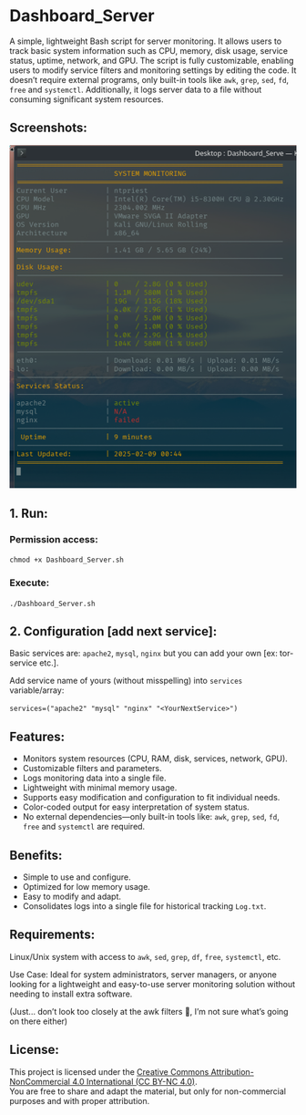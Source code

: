 # Dashboard_Server

  A simple, lightweight Bash script for server monitoring. It allows users to track basic system information such as CPU, memory, disk usage, service status, uptime, network, and GPU. The script is fully customizable, enabling users to modify service filters and monitoring settings by editing the code. It doesn’t require external programs, only built-in tools like ```awk```, ```grep```, ```sed```, ```fd```, ```free``` and ```systemctl```. Additionally, it logs server data to a file without consuming significant system resources.

## Screenshots:
![MainWithActivedServicesETC](DashServerServicesON.png)

## 1. Run:
 ### Permission access:
 
  ```chmod +x Dashboard_Server.sh  ```
### Execute:
  
  ```./Dashboard_Server.sh ```
  
## 2. Configuration [add next service]:
  
  Basic services are: ```apache2```, ```mysql```, ```nginx``` but you can add your own [ex: tor-service etc.].
  
  Add service name of yours (without misspelling) into ```services``` variable/array:
  
  ```services=("apache2" "mysql" "nginx" "<YourNextService>") ``` 
  
## Features:
  * Monitors system resources (CPU, RAM, disk, services, network, GPU).
  * Customizable filters and parameters.
  * Logs monitoring data into a single file.
  * Lightweight with minimal memory usage.
  * Supports easy modification and configuration to fit individual needs.
  * Color-coded output for easy interpretation of system status.
  * No external dependencies—only built-in tools like: ```awk```, ```grep```, ```sed```, ```fd```, ```free``` and ```systemctl``` are required.

## Benefits:
  * Simple to use and configure.
  * Optimized for low memory usage.
  * Easy to modify and adapt.
  * Consolidates logs into a single file for historical tracking ```Log.txt```.
    
## Requirements:
  Linux/Unix system with access to ```awk```, ```sed```, ```grep```, ```df```, ```free```, ```systemctl```, etc.

Use Case: Ideal for system administrators, server managers, or anyone looking for a lightweight and easy-to-use server monitoring solution without needing to install extra software.

(Just... don’t look too closely at the awk filters 👀, I’m not sure what’s going on there either)

## License:
This project is licensed under the [Creative Commons Attribution-NonCommercial 4.0 International (CC BY-NC 4.0)](LICENSE.txt).  
You are free to share and adapt the material, but only for non-commercial purposes and with proper attribution.
